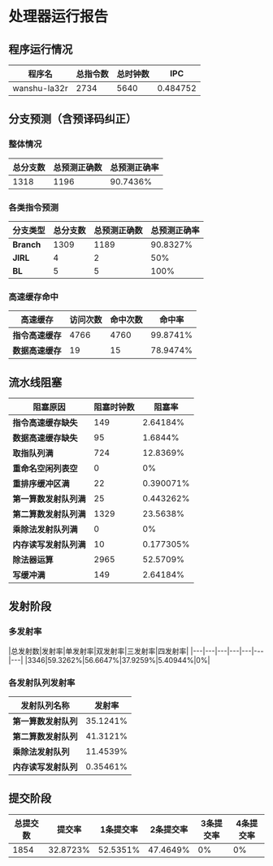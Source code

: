 # 处理器运行报告
## 程序运行情况
|程序名|总指令数|总时钟数|IPC|
|---|---|---|---|
|wanshu-la32r|2734|5640|0.484752|

## 分支预测（含预译码纠正）
### 整体情况
|总分支数|总预测正确数|总预测正确率|
|---|---|---|
|1318|1196|90.7436%|

### 各类指令预测
|分支类型|总分支数|总预测正确数|总预测正确率|
|---|---|---|---|
|**Branch**| 1309 | 1189 | 90.8327%|
|**JIRL**| 4 | 2 | 50%|
|**BL**| 5 | 5 | 100%|

### 高速缓存命中
|高速缓存|访问次数|命中次数|命中率|
|---|---|---|---|
|**指令高速缓存**| 4766 | 4760 | 99.8741%|
|**数据高速缓存**| 19 | 15 | 78.9474%|
## 流水线阻塞
|阻塞原因|阻塞时钟数|阻塞率|
|---|---|---|
|**指令高速缓存缺失**| 149 | 2.64184%|
|**数据高速缓存缺失**| 95 | 1.6844%|
|**取指队列满**| 724 | 12.8369%|
|**重命名空闲列表空**|0 | 0%|
|**重排序缓冲区满**|22 | 0.390071%|
|**第一算数发射队列满**|25 | 0.443262%|
|**第二算数发射队列满**|1329 | 23.5638%|
|**乘除法发射队列满**|0 | 0%|
|**内存读写发射队列满**|10 | 0.177305%|
|**除法器运算**|2965 | 52.5709%|
|**写缓冲满**|149 | 2.64184%|

## 发射阶段
### 多发射率
|总发射数|发射率|单发射率|双发射率|三发射率|四发射率|
|---|---|---|---|---|---|---|
|3346|59.3262%|56.6647%|37.9259%|5.40944%|0%|

### 各发射队列发射率
|发射队列名称|发射率|
|---|---|
|**第一算数发射队列**|35.1241%|
|**第二算数发射队列**|41.3121%|
|**乘除法发射队列**|11.4539%|
|**内存读写发射队列**|0.35461%|

## 提交阶段
|总提交数|提交率|1条提交率|2条提交率|3条提交率|4条提交率|
|---|---|---|---|---|---|
|1854|32.8723%|52.5351%|47.4649%|0%|0%|
